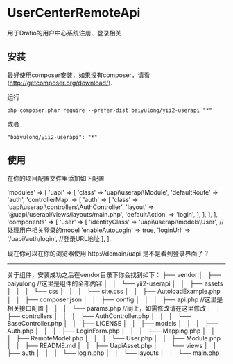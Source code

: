 UserCenterRemoteApi
===================
用于Dratio的用户中心系统注册、登录相关

安装
----------------------------------------------------------------------------

最好使用composer安装，如果没有composer，请看(http://getcomposer.org/download/).

运行

```
php composer.phar require --prefer-dist baiyulong/yii2-userapi "*"
```

或者

```
"baiyulong/yii2-userapi": "*"
```

使用
----------------------------------------------------------------------------

在你的项目配置文件里添加如下配置

'modules' => [
    'uapi' => [
        'class' => 'uapi\userapi\Module',
        'defaultRoute' => 'auth',
        'controllerMap' => [
            'auth' => [
                'class' => 'uapi\userapi\controllers\AuthController',
                'layout' => '@uapi/userapi/views/layouts/main.php',
                'defaultAction' => 'login',
            ],
        ],
    ],
],
'components' => [
    'user' => [
        'identityClass' => 'uapi\userapi\models\User', //处理用户相关登录的model
        'enableAutoLogin' => true,
        'loginUrl' => '/uapi/auth/login', //登录URL地址
    ],
],

现在你可以在你的浏览器使用
http://domain/uapi
是不是看到登录界面了？

----------------------------------------------------------------------------

关于组件，安装成功之后在vendor目录下你会找到如下：
├── vendor
│   ├── baiyulong  	//这里是组件的全部内容
│   │   └── yii2-userapi
│   │       ├── assets
│   │       │   └── css
│   │       │       └── site.css
│   │       ├── AutoloadExample.php
│   │       ├── composer.json
│   │       ├── config
│   │       │   ├── api.php 	//这里是相关接口配置
│   │       │   └── params.php 	//同上，如需修改请在这里修改
│   │       ├── controllers
│   │       │   ├── AuthController.php
│   │       │   └── BaseController.php
│   │       ├── LICENSE
│   │       ├── models
│   │       │   ├── Auth.php
│   │       │   ├── LoginForm.php
│   │       │   ├── Mapping.php
│   │       │   ├── RemoteModel.php
│   │       │   └── User.php
│   │       ├── Module.php
│   │       ├── README.md
│   │       ├── UapiAsset.php
│   │       └── views
│   │           ├── auth
│   │           │   └── login.php
│   │           └── layouts
│   │               └── main.php